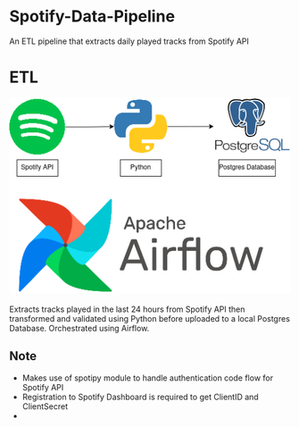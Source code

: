 # Spotify-Data-Pipeline
An ETL pipeline that extracts daily played tracks from Spotify API

# ETL 
![ETL](Spotify_ETL.drawio.png)
<br><br> Extracts tracks played in the last 24 hours from Spotify API then transformed and validated using Python before uploaded to a local Postgres Database. Orchestrated using Airflow.

## Note
+ Makes use of spotipy module to handle authentication code flow for Spotify API
+ Registration to Spotify Dashboard is required to get ClientID and ClientSecret
+ 
